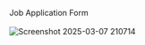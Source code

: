 Job Application Form <br><br>
![Screenshot 2025-03-07 210714](https://github.com/user-attachments/assets/34622313-6e1e-41f1-a246-258d75e52401)
